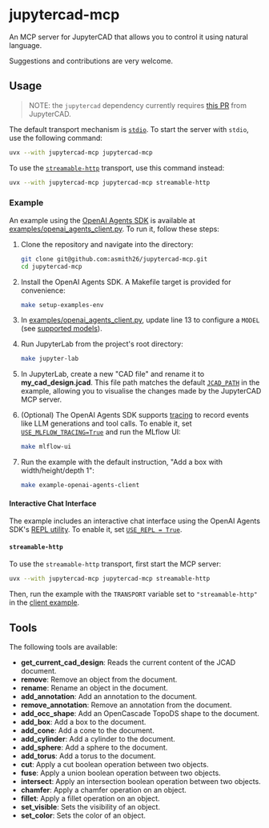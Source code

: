 # jupytercad-mcp

An MCP server for JupyterCAD that allows you to control it using natural language.

Suggestions and contributions are very welcome.

## Usage

> NOTE: the `jupytercad` dependency currently requires [this PR](https://github.com/jupytercad/JupyterCAD/pull/772) from JupyterCAD.

The default transport mechanism is [`stdio`](https://modelcontextprotocol.io/specification/2025-06-18/basic/transports#stdio). To start the server with `stdio`, use the following command:

```bash
uvx --with jupytercad-mcp jupytercad-mcp
```

To use the [`streamable-http`](https://modelcontextprotocol.io/specification/2025-06-18/basic/transports#streamable-http) transport, use this command instead:

```bash
uvx --with jupytercad-mcp jupytercad-mcp streamable-http
```

### Example

An example using the [OpenAI Agents SDK](https://github.com/openai/openai-agents-python) is available at [examples/openai_agents_client.py](examples/openai_agents_client.py). To run it, follow these steps:

1.  Clone the repository and navigate into the directory:
    ```bash
    git clone git@github.com:asmith26/jupytercad-mcp.git
    cd jupytercad-mcp
    ```

2.  Install the OpenAI Agents SDK. A Makefile target is provided for convenience:
    ```bash
    make setup-examples-env
    ```

3.  In [examples/openai_agents_client.py](examples/openai_agents_client.py#L13), update line 13 to configure a `MODEL` (see [supported models](https://openai.github.io/openai-agents-python/models/)).

4.  Run JupyterLab from the project's root directory:
    ```bash
    make jupyter-lab
    ```

5.  In JupyterLab, create a new "CAD file" and rename it to **my_cad_design.jcad**. This file path matches the default [`JCAD_PATH`](examples/openai_agents_client.py#L16) in the example, allowing you to visualise the changes made by the JupyterCAD MCP server.

6.  (Optional) The OpenAI Agents SDK supports [tracing](https://openai.github.io/openai-agents-python/tracing/) to record events like LLM generations and tool calls. To enable it, set [`USE_MLFLOW_TRACING=True`](examples/openai_agents_client.py#L15) and run the MLflow UI:
    ```bash
    make mlflow-ui
    ```

7.  Run the example with the default instruction, "Add a box with width/height/depth 1":
    ```bash
    make example-openai-agents-client
    ```

#### Interactive Chat Interface

The example includes an interactive chat interface using the OpenAI Agents SDK's 
[REPL utility](https://openai.github.io/openai-agents-python/repl/). To enable it, set [`USE_REPL = True`](examples/openai_agents_client.py#L14).

#### `streamable-http`

To use the `streamable-http` transport, first start the MCP server:
```bash
uvx --with jupytercad-mcp jupytercad-mcp streamable-http
```

Then, run the example with the `TRANSPORT` variable set to `"streamable-http"` in the [client example](examples/openai_agents_client.py#L12).

## Tools

The following tools are available:

- **get_current_cad_design**: Reads the current content of the JCAD document.
- **remove**: Remove an object from the document.
- **rename**: Rename an object in the document.
- **add_annotation**: Add an annotation to the document.
- **remove_annotation**: Remove an annotation from the document.
- **add_occ_shape**: Add an OpenCascade TopoDS shape to the document.
- **add_box**: Add a box to the document.
- **add_cone**: Add a cone to the document.
- **add_cylinder**: Add a cylinder to the document.
- **add_sphere**: Add a sphere to the document.
- **add_torus**: Add a torus to the document.
- **cut**: Apply a cut boolean operation between two objects.
- **fuse**: Apply a union boolean operation between two objects.
- **intersect**: Apply an intersection boolean operation between two objects.
- **chamfer**: Apply a chamfer operation on an object.
- **fillet**: Apply a fillet operation on an object.
- **set_visible**: Sets the visibility of an object.
- **set_color**: Sets the color of an object.
